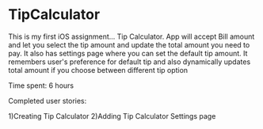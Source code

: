 TipCalculator
=============

This is my first iOS assignment... Tip Calculator. App will accept Bill amount and let you select the tip amount and update the total amount you need
to pay. It also has settings page where you can set the default tip amount. It remembers user's preference for default tip and also dynamically updates
total amount if you choose between different tip option

Time spent: 6 hours

Completed user stories:

1)Creating Tip Calculator
2)Adding Tip Calculator Settings page

